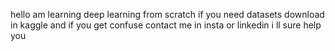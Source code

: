 

hello am learning deep learning from scratch
if you need datasets download in kaggle and if you get confuse contact me in insta or linkedin i ll sure help you
